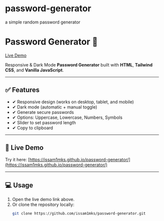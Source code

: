 # password-generator
a simple random password generator
# Password Generator 🔐

[Live Demo](https://issam1mks.github.io/password-generator/)

Responsive & Dark Mode **Password Generator** built with **HTML**, **Tailwind CSS**, and **Vanilla JavaScript**.

---

## ✅ Features
- ✔ Responsive design (works on desktop, tablet, and mobile)
- ✔ Dark mode (automatic + manual toggle)
- ✔ Generate secure passwords
- ✔ Options: Uppercase, Lowercase, Numbers, Symbols
- ✔ Slider to set password length
- ✔ Copy to clipboard

---

## 🚀 Live Demo
Try it here: [https://issam1mks.github.io/password-generator/](https://issam1mks.github.io/password-generator/)

---

## 💻 Usage
1. Open the live demo link above.  
2. Or clone the repository locally:
   ```bash
   git clone https://github.com/issam1mks/password-generator.git
